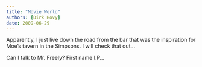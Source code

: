 ```yaml
---
title: "Movie World"
authors: [Dirk Hovy]
date: 2009-06-29
---
```


Apparently, I just live down the road from the bar that was the inspiration for Moe’s tavern in the Simpsons. I will check that out…

Can I talk to Mr. Freely? First name I.P…
